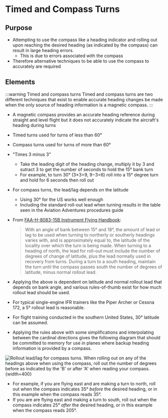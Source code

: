 # Timed and Compass Turns

## Purpose

* Attempting to use the compass like a heading indicator and rolling out upon reaching the desired heading (as indicated by the compass) can result in large heading errors.
  * This is due to errors associated with the compass
* Therefore alternative techniques to be able to use the compass to accurately are required

## Elements

:::warning Timed and compass turns
Timed and compass turns are two different techniques that exist to enable accurate heading changes be made when the only source of heading information is a magnetic compass.
:::

* A magnetic compass provides an accurate heading reference during straight and level flight but it does not accurately indicate the aircraft's heading during turns
* Timed turns used for turns of less than 60&#176;
* Compass turns used for turns of more than 60&#176;
* "Times 3 minus 3"
  * Take the leading digit of the heading change, multiply it by 3 and sutract 3 to get the number of seconds to hold the 15&#176; bank turn
  * For example, to turn 30&#176; (3&times;3=9, 9&minus;3=6) roll into a 15&#176; degree turn and hold for 6 seconds then roll out
* For compass turns, the lead/lag depends on the latitude
  * Using 30&#176; for the US works well enough
  * Including the standard roll-out lead when turning results in the table seen in the Aviation Adventures procedures guide
* From [FAA-H-8083-15B Instrument Flying Handbook](https://www.faa.gov/sites/faa.gov/files/regulations_policies/handbooks_manuals/aviation/FAA-H-8083-15B.pdf):

    > With an angle of bank between 15&#176; and 18&#176;, the amount of lead or lag to be used when turning to northerly or southerly headings varies with, and is approximately equal to, the latitude of the locality over which the turn is being made. When turning to a heading of north, the lead for roll-out must include the number of degrees of change of latitude, plus the lead normally used in recovery from turns. During a turn to a south heading, maintain the turn until the compass passes south the number of degrees of latitude, minus normal rollout lead.

* Applying the above is dependent on latitude and normal rollout lead that depends on bank angle, and various rules-of-thumb exist for how much rollout lead should be used.
* For typical single-engine IFR trainers like the Piper Archer or Cessna 172, a 5&#176; rollout lead is reasonable.
* For flight training conducted in the southern United States, 30&#176; latitude can be assumed.
* Applying the rules above with some simplifications and interpolating between the cardinal directions gives the following diagram that should be committed to memory for use in planes where backup heading information is provided by a compass.

![Rollout lead/lag for compass turns. When rolling out on any of the headings above when using the compass, roll out the number of degrees before as indicated by the 'B' or after 'A' when reading your compass.](/img/compass-turns.png){width=400}

* For example, if you are flying east and are making a turn to north, roll out when the compass indicates 35&#176; *before* the desired heading, or in this example when the compass reads 35&#176;.
* If you are are flying east and making a turn to south, roll out when the compass indicates 25&#176; *after* the desired heading, or in this example when the compass reads 205&#176;.
